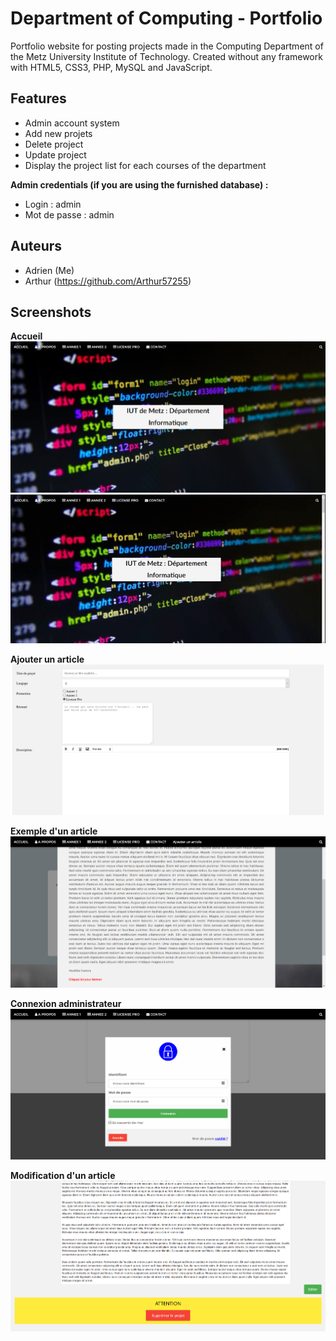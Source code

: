 # Department of Computing - Portfolio

Portfolio website for posting projects made in the Computing Department of the Metz University Institute of Technology.
Created without any framework with HTML5, CSS3, PHP, MySQL and JavaScript.

## Features

* Admin account system
* Add new projets
* Delete project
* Update project
* Display the project list for each courses of the department

**Admin credentials (if you are using the furnished database) :**
* Login : admin
* Mot de passe : admin

## Auteurs
* Adrien (Me)
* Arthur (https://github.com/Arthur57255)

## Screenshots

**Accueil**
![Accueil](./img/pts2_accueil.jpg)
![AccueilGif](./img/pts2_accueilgif.gif)

**Ajouter un article**
![AjouterArticle](./img/pts2_add.jpg)

**Exemple d'un article**
![ExempleArticle](./img/pts2_article.jpg)

**Connexion administrateur**
![Connexion](./img/pts2_connection.jpg)

**Modification d'un article**
![Modification](./img/pts2_modif.jpg)
